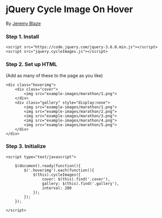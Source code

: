 # jQuery Cycle Image On Hover
By [Jeremy Blaze](https://jeremyblaze.com/?ref=jquerycycleimage)

### Step 1. Install
```
<script src="https://code.jquery.com/jquery-3.6.0.min.js"></script>
<script src="jquery.cycleImages.js"></script>
```

### Step 2. Set up HTML
(Add as many of these to the page as you like)
```
<div class="hoverimg">
    <div class="cover">
        <img src="example-images/marathon/1.png">
    </div>
    <div class="gallery" style="display:none">
        <img src="example-images/marathon/1.png">
        <img src="example-images/marathon/2.png">
        <img src="example-images/marathon/3.png">
        <img src="example-images/marathon/4.png">
        <img src="example-images/marathon/5.png">
    </div>
</div>
```

### Step 3. Initialize
```
<script type="text/javascript">

    $(document).ready(function(){
        $('.hoverimg').each(function(){
            $(this).cycleImages({
                cover: $(this).find('.cover'),
                gallery: $(this).find('.gallery'),
                interval: 280
            });
        });
    });

</script>
```